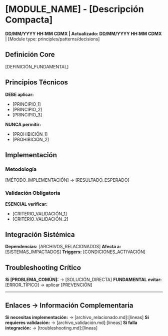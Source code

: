# [MODULE_NAME] - [Descripción Compacta]

**DD/MM/YYYY HH:MM CDMX | Actualizado: DD/MM/YYYY HH:MM CDMX** | [Module type: principles/patterns/decisions]

## Definición Core
[DEFINICIÓN_FUNDAMENTAL]

## Principios Técnicos
**DEBE aplicar:**
- [PRINCIPIO_1]
- [PRINCIPIO_2]
- [PRINCIPIO_3]

**NUNCA permitir:**
- [PROHIBICIÓN_1]
- [PROHIBICIÓN_2]

## Implementación
### Metodología
[MÉTODO_IMPLEMENTACIÓN] → [RESULTADO_ESPERADO]

### Validación Obligatoria
**ESENCIAL verificar:**
- [CRITERIO_VALIDACIÓN_1]
- [CRITERIO_VALIDACIÓN_2]

## Integración Sistémica
**Dependencias:** [ARCHIVOS_RELACIONADOS]
**Afecta a:** [SISTEMAS_IMPACTADOS]
**Triggers:** [CONDICIONES_ACTIVACIÓN]

## Troubleshooting Crítico
**Si [PROBLEMA_COMÚN]:** → [SOLUCIÓN_DIRECTA]
**FUNDAMENTAL evitar:** [ERROR_TÍPICO] → aplicar [PREVENCIÓN]

---
## Enlaces → Información Complementaria
**Si necesitas implementación:** → [archivo_relacionado.md]:[líneas]
**Si requieres validación:** → [archivo_validación.md]:[líneas]
**Si falla integración:** → [troubleshooting.md]:[líneas]